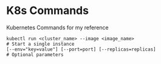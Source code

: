 # K8s Commands
Kubernetes Commands for my reference 

```
kubectl run <cluster_name> --image <image_name>                               # Start a single instance
[--env="key=value"] [--port=port] [--replicas=replicas]                       # Optional parameters






```

